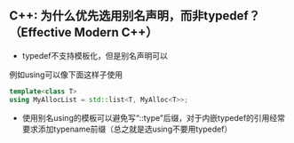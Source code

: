 ## C++: 为什么优先选用别名声明，而非typedef？（Effective Modern C++）

- typedef不支持模板化，但是别名声明可以

例如using可以像下面这样子使用
```cpp
template<class T>
using MyAllocList = std::list<T, MyAlloc<T>>;
```

- 使用别名using的模板可以避免写“::type”后缀，对于内嵌typedef的引用经常要求添加typename前缀（总之就是选using不要用typedef）


